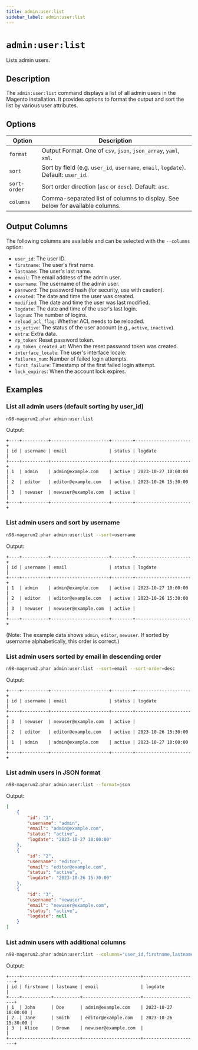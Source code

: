 ```yaml
---
title: admin:user:list
sidebar_label: admin:user:list
---
```


# `admin:user:list`

Lists admin users.

## Description

The `admin:user:list` command displays a list of all admin users in the Magento installation.
It provides options to format the output and sort the list by various user attributes.

## Options

| Option      | Description                                                                  |
|-------------|------------------------------------------------------------------------------|
| `format`    | Output Format. One of `csv`, `json`, `json_array`, `yaml`, `xml`.              |
| `sort`      | Sort by field (e.g. `user_id`, `username`, `email`, `logdate`). Default: `user_id`. |
| `sort-order`| Sort order direction (`asc` or `desc`). Default: `asc`.                        |
| `columns`    | Comma-separated list of columns to display. See below for available columns. |

## Output Columns

The following columns are available and can be selected with the `--columns` option:

- `user_id`: The user ID.
- `firstname`: The user's first name.
- `lastname`: The user's last name.
- `email`: The email address of the admin user.
- `username`: The username of the admin user.
- `password`: The password hash (for security, use with caution).
- `created`: The date and time the user was created.
- `modified`: The date and time the user was last modified.
- `logdate`: The date and time of the user's last login.
- `lognum`: The number of logins.
- `reload_acl_flag`: Whether ACL needs to be reloaded.
- `is_active`: The status of the user account (e.g., `active`, `inactive`).
- `extra`: Extra data.
- `rp_token`: Reset password token.
- `rp_token_created_at`: When the reset password token was created.
- `interface_locale`: The user's interface locale.
- `failures_num`: Number of failed login attempts.
- `first_failure`: Timestamp of the first failed login attempt.
- `lock_expires`: When the account lock expires.

## Examples

### List all admin users (default sorting by user_id)

```bash
n98-magerun2.phar admin:user:list
```

Output:

```
+----+----------+----------------------+--------+---------------------+
| id | username | email                | status | logdate             |
+----+----------+----------------------+--------+---------------------+
| 1  | admin    | admin@example.com    | active | 2023-10-27 10:00:00 |
| 2  | editor   | editor@example.com   | active | 2023-10-26 15:30:00 |
| 3  | newuser  | newuser@example.com  | active |                     |
+----+----------+----------------------+--------+---------------------+
```

### List admin users and sort by username

```bash
n98-magerun2.phar admin:user:list --sort=username
```

Output:

```
+----+----------+----------------------+--------+---------------------+
| id | username | email                | status | logdate             |
+----+----------+----------------------+--------+---------------------+
| 1  | admin    | admin@example.com    | active | 2023-10-27 10:00:00 |
| 2  | editor   | editor@example.com   | active | 2023-10-26 15:30:00 |
| 3  | newuser  | newuser@example.com  | active |                     |
+----+----------+----------------------+--------+---------------------+
```
(Note: The example data shows `admin`, `editor`, `newuser`. If sorted by username alphabetically, this order is correct.)

### List admin users sorted by email in descending order

```bash
n98-magerun2.phar admin:user:list --sort=email --sort-order=desc
```

Output:

```
+----+----------+----------------------+--------+---------------------+
| id | username | email                | status | logdate             |
+----+----------+----------------------+--------+---------------------+
| 3  | newuser  | newuser@example.com  | active |                     |
| 2  | editor   | editor@example.com   | active | 2023-10-26 15:30:00 |
| 1  | admin    | admin@example.com    | active | 2023-10-27 10:00:00 |
+----+----------+----------------------+--------+---------------------+
```

### List admin users in JSON format

```bash
n98-magerun2.phar admin:user:list --format=json
```

Output:

```json
[
    {
        "id": "1",
        "username": "admin",
        "email": "admin@example.com",
        "status": "active",
        "logdate": "2023-10-27 10:00:00"
    },
    {
        "id": "2",
        "username": "editor",
        "email": "editor@example.com",
        "status": "active",
        "logdate": "2023-10-26 15:30:00"
    },
    {
        "id": "3",
        "username": "newuser",
        "email": "newuser@example.com",
        "status": "active",
        "logdate": null
    }
]
```

### List admin users with additional columns

```bash
n98-magerun2.phar admin:user:list --columns="user_id,firstname,lastname,email,logdate"
```

Output:

```
+----+-----------+----------+----------------------+---------------------+
| id | firstname | lastname | email                | logdate             |
+----+-----------+----------+----------------------+---------------------+
| 1  | John      | Doe      | admin@example.com    | 2023-10-27 10:00:00 |
| 2  | Jane      | Smith    | editor@example.com   | 2023-10-26 15:30:00 |
| 3  | Alice     | Brown    | newuser@example.com  |                     |
+----+-----------+----------+----------------------+---------------------+
```
